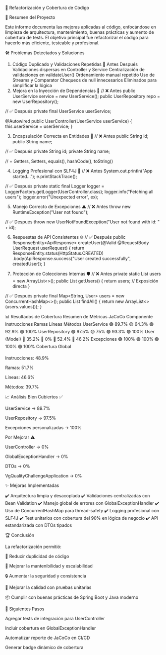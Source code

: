 🚀 Refactorización y Cobertura de Código

📌 Resumen del Proyecto

Este informe documenta las mejoras aplicadas al código, enfocándose en limpieza de arquitectura, mantenimiento, buenas prácticas y aumento de cobertura de tests.
El objetivo principal fue refactorizar el código para hacerlo más eficiente, testeable y profesional.

🛠 Problemas Detectados y Soluciones
1. Código Duplicado y Validaciones Repetidas 🔄
Antes	Después
Validaciones dispersas en Controller y Service	Centralización de validaciones en validateUser()
Ordenamiento manual repetido	Uso de Streams y Comparator
Chequeos de null innecesarios	Eliminados para simplificar la lógica
2. Mejora en la Inyección de Dependencias 🧩
// ❌ Antes
public UserService service = new UserService();
public UserRepository repo = new UserRepository();

// ✅ Después
private final UserService userService;

@Autowired
public UserController(UserService userService) {
    this.userService = userService;
}

3. Encapsulación Correcta en Entidades 🔐
// ❌ Antes
public String id;
public String name;

// ✅ Después
private String id;
private String name;

// + Getters, Setters, equals(), hashCode(), toString()

4. Logging Profesional con SLF4J 📜
// ❌ Antes
System.out.println("App started...");
e.printStackTrace();

// ✅ Después
private static final Logger logger = LoggerFactory.getLogger(UserController.class);
logger.info("Fetching all users");
logger.error("Unexpected error", ex);

5. Manejo Correcto de Excepciones ⚠️
// ❌ Antes
throw new RuntimeException("User not found");

// ✅ Después
throw new UserNotFoundException("User not found with id: " + id);

6. Respuestas de API Consistentes 🌐
// ✅ Después
public ResponseEntity<ApiResponse<User>> createUser(@Valid @RequestBody UserRequest userRequest) {
    return ResponseEntity.status(HttpStatus.CREATED)
            .body(ApiResponse.success("User created successfully", createdUser));
}

7. Protección de Colecciones Internas 🛡️
// ❌ Antes
private static List<User> users = new ArrayList<>();
public List<User> getUsers() {
    return users; // Exposición directa
}

// ✅ Después
private final Map<String, User> users = new ConcurrentHashMap<>();
public List<User> findAll() {
    return new ArrayList<>(users.values());
}

📊 Resultados de Cobertura
Resumen de Métricas JaCoCo
Componente	Instrucciones	Ramas	Líneas	Métodos
UserService	🟢 89.7%	🟡 64.3%	🟢 92.9%	🟢 100%
UserRepository	🟢 97.5%	🟡 75%	🟢 93.3%	🟢 100%
User (Model)	🔴 35.2%	🔴 0%	🔴 52.4%	🔴 46.2%
Excepciones	🟢 100%	🟢 100%	🟢 100%	🟢 100%
Cobertura Global

Instrucciones: 48.9%

Ramas: 51.7%

Líneas: 46.6%

Métodos: 39.7%

📈 Análisis
Bien Cubiertos ✅

UserService → 89.7%

UserRepository → 97.5%

Excepciones personalizadas → 100%

Por Mejorar ⚠️

UserController → 0%

GlobalExceptionHandler → 0%

DTOs → 0%

VgQualityChallengeApplication → 0%

✨ Mejoras Implementadas

✔️ Arquitectura limpia y desacoplada
✔️ Validaciones centralizadas con Bean Validation
✔️ Manejo global de errores con GlobalExceptionHandler
✔️ Uso de ConcurrentHashMap para thread-safety
✔️ Logging profesional con SLF4J
✔️ Test unitarios con cobertura del 90% en lógica de negocio
✔️ API estandarizada con DTOs tipados

🏆 Conclusión

La refactorización permitió:

🚀 Reducir duplicidad de código

🧩 Mejorar la mantenibilidad y escalabilidad

🔒 Aumentar la seguridad y consistencia

🧪 Mejorar la calidad con pruebas unitarias

📦 Cumplir con buenas prácticas de Spring Boot y Java moderno

📎 Siguientes Pasos

 Agregar tests de integración para UserController

 Incluir cobertura en GlobalExceptionHandler

 Automatizar reporte de JaCoCo en CI/CD

 Generar badge dinámico de cobertura